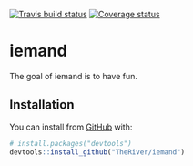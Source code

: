 [![Travis build status](https://travis-ci.org/TheRiver/iemand.svg?branch=master)](https://travis-ci.org/TheRiver/iemand)
[![Coverage status](https://codecov.io/gh/TheRiver/iemand/branch/master/graph/badge.svg)](https://codecov.io/github/TheRiver/iemand?branch=master)
  
# iemand

The goal of iemand is to have fun.

## Installation

You can install from [GitHub](https://github.com/) with:

``` r
# install.packages("devtools")
devtools::install_github("TheRiver/iemand")
```
